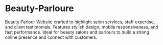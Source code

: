 # Beauty-Parloure
Beauty Parlour Website crafted to highlight salon services, staff expertise, and client testimonials. Features stylish design, mobile responsiveness, and fast performance. Ideal for beauty salons and parlours to build a strong online presence and connect with customers.
